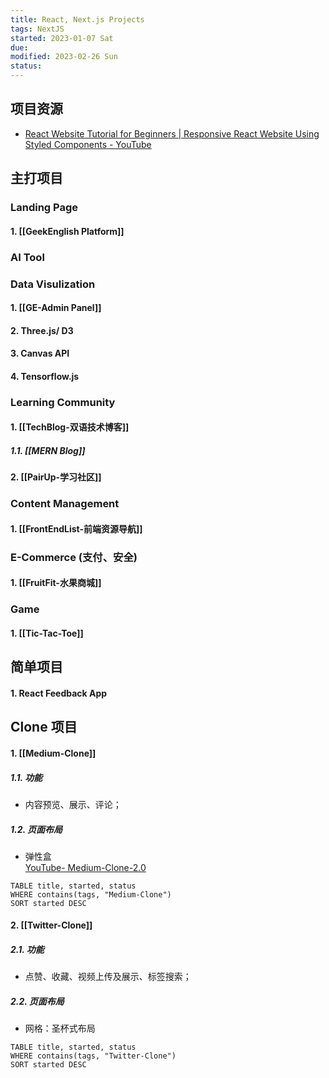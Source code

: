 ```yaml
---
title: React, Next.js Projects
tags: NextJS
started: 2023-01-07 Sat
due: 
modified: 2023-02-26 Sun
status: 
---
```

## 项目资源
- [React Website Tutorial for Beginners | Responsive React Website Using Styled Components - YouTube](https://www.youtube.com/watch?v=9_s_Essow6s&list=PLj-4DlPRT48nfYgDK00oTjlDF4O0ZZyG8&index=16)
## 主打项目
### Landing Page
#### 1. [[GeekEnglish Platform]]
### AI Tool 
### Data Visulization
#### 1. [[GE-Admin Panel]]
#### 2. Three.js/ D3
#### 3. Canvas API
#### 4. Tensorflow.js
### Learning Community
#### 1. [[TechBlog-双语技术博客]]
##### 1.1. [[MERN Blog]]
#### 2. [[PairUp-学习社区]]
### Content Management
#### 1. [[FrontEndList-前端资源导航]]
### E-Commerce (支付、安全)
#### 1. [[FruitFit-水果商城]]
### Game
#### 1. [[Tic-Tac-Toe]]
## 简单项目
#### 1. React Feedback App
## Clone 项目
#### 1. [[Medium-Clone]]
##### 1.1. 功能
- 内容预览、展示、评论；
##### 1.2. 页面布局
- 弹性盒  
[YouTube- Medium-Clone-2.0](https://www.youtube.com/results?search_query=build+medium+clone) 

```dataview
TABLE title, started, status
WHERE contains(tags, "Medium-Clone")
SORT started DESC
```

#### 2. [[Twitter-Clone]]
##### 2.1. 功能
- 点赞、收藏、视频上传及展示、标签搜索；
##### 2.2. 页面布局
- 网格：圣杯式布局

```dataview
TABLE title, started, status
WHERE contains(tags, "Twitter-Clone")
SORT started DESC
```